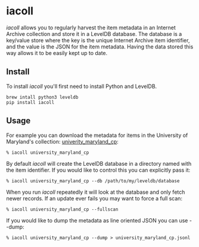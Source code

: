 # iacoll

*iacoll* allows you to regularly harvest the item metadata in an Internet
Archive collection and store it in a LevelDB database. The database is a
key/value store where the key is the unique Internet Archive item identifier,
and the value is the JSON for the item metadata. Having the data stored this way
allows it to be easily kept up to date.

## Install

To install *iacoll* you'll first need to install Python and LevelDB. 

    brew intall python3 leveldb
    pip install iacoll

## Usage

For example you can download the metadata for items in the University of
Maryland's collection:
[univerity_maryland_cp](https://archive.org/details/university_maryland_cp):

    % iacoll university_maryland_cp 

By default *iacoll* will create the LevelDB database in a directory named with
the item identifier. If you would like to control this you can explicitly pass
it:

    % iacoll university_maryland_cp --db /path/to/my/leveldb/database

When you run *iacoll* repeatedly it will look at the database and only fetch
newer records. If an update ever fails you may want to force a full scan:

    % iacoll university_maryland_cp --fullscan

If you would like to dump the metadata as line oriented JSON you can use --dump:

    % iacoll university_maryland_cp --dump > university_maryland_cp.jsonl


